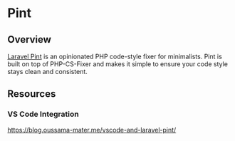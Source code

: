 # Pint

## Overview

[Laravel Pint](https://laravel.com/docs/10.x/pint) is an opinionated PHP code-style fixer for minimalists. Pint is built on top of PHP-CS-Fixer and makes it simple to ensure your code style stays clean and consistent.

## Resources

### VS Code Integration

https://blog.oussama-mater.me/vscode-and-laravel-pint/